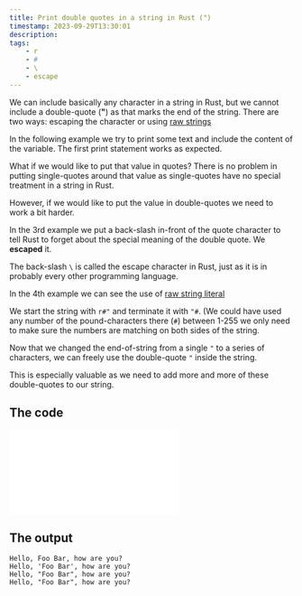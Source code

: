 ```yaml
---
title: Print double quotes in a string in Rust (")
timestamp: 2023-09-29T13:30:01
description:
tags:
    - r
    - #
    - \
    - escape
---
```


We can include basically any character in a string in Rust, but we cannot include a double-quote (**"**) as that marks the end
of the string. There are two ways: escaping the character or using [raw strings](https://doc.rust-lang.org/reference/tokens.html#raw-string-literals)

In the following example we try to print some text and include the content of the variable. The first print statement works as expected.

What if we would like to put that value in quotes? There is no problem in putting single-quotes around that value as single-quotes
have no special treatment in a string in Rust.

However, if we would like to put the value in double-quotes we need to work a bit harder.

In the 3rd example we put a back-slash in-front of the quote character to tell Rust to forget about the special meaning of the double quote. We **escaped** it.

The back-slash `\` is called the escape character in Rust, just as it is in probably every other programming language.

In the 4th example we can see the use of [raw string literal](https://doc.rust-lang.org/reference/tokens.html#raw-string-literals)

We start the string with `r#"` and terminate it with `"#`. (We could have used any number of the pound-characters there (`#`) between 1-255 we only need to make sure the numbers are matching on both sides of the string.

Now that we changed the end-of-string from a single `"` to a series of characters, we can freely use the double-quote `"` inside the string.

This is especially valuable as we need to add more and more of these double-quotes to our string.

## The code

![](examples/print-quotes/src/main.rs)

## The output

```
Hello, Foo Bar, how are you?
Hello, 'Foo Bar', how are you?
Hello, "Foo Bar", how are you?
Hello, "Foo Bar", how are you?
```


